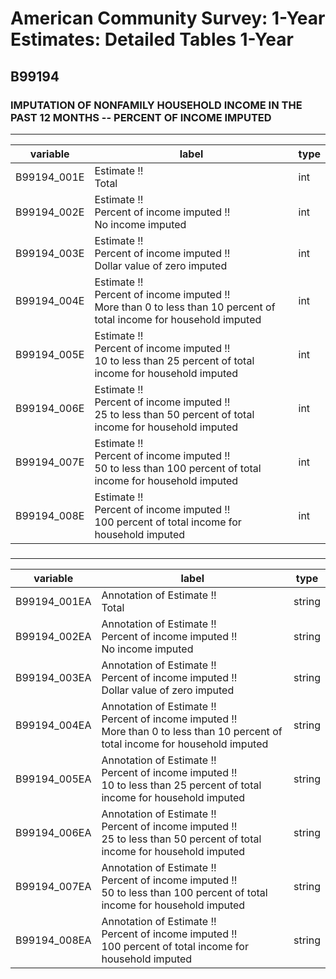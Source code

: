 # American Community Survey: 1-Year Estimates: Detailed Tables 1-Year

## B99194

### IMPUTATION OF NONFAMILY HOUSEHOLD INCOME IN THE PAST 12 MONTHS -- PERCENT OF INCOME IMPUTED

___

| variable | label | type |
| ----- | ----- | ----- |
| B99194_001E | Estimate !!<br>Total | int |
| B99194_002E | Estimate !!<br>Percent of income imputed !!<br>No income imputed | int |
| B99194_003E | Estimate !!<br>Percent of income imputed !!<br>Dollar value of zero imputed | int |
| B99194_004E | Estimate !!<br>Percent of income imputed !!<br>More than 0 to less than 10 percent of total income for household imputed | int |
| B99194_005E | Estimate !!<br>Percent of income imputed !!<br>10 to less than 25 percent of total income for household imputed | int |
| B99194_006E | Estimate !!<br>Percent of income imputed !!<br>25 to less than 50 percent of total income for household imputed | int |
| B99194_007E | Estimate !!<br>Percent of income imputed !!<br>50 to less than 100 percent of total income for household imputed | int |
| B99194_008E | Estimate !!<br>Percent of income imputed !!<br>100 percent of total income for household imputed | int |
### 

___

| variable | label | type |
| ----- | ----- | ----- |
| B99194_001EA | Annotation of Estimate !!<br>Total | string |
| B99194_002EA | Annotation of Estimate !!<br>Percent of income imputed !!<br>No income imputed | string |
| B99194_003EA | Annotation of Estimate !!<br>Percent of income imputed !!<br>Dollar value of zero imputed | string |
| B99194_004EA | Annotation of Estimate !!<br>Percent of income imputed !!<br>More than 0 to less than 10 percent of total income for household imputed | string |
| B99194_005EA | Annotation of Estimate !!<br>Percent of income imputed !!<br>10 to less than 25 percent of total income for household imputed | string |
| B99194_006EA | Annotation of Estimate !!<br>Percent of income imputed !!<br>25 to less than 50 percent of total income for household imputed | string |
| B99194_007EA | Annotation of Estimate !!<br>Percent of income imputed !!<br>50 to less than 100 percent of total income for household imputed | string |
| B99194_008EA | Annotation of Estimate !!<br>Percent of income imputed !!<br>100 percent of total income for household imputed | string |

